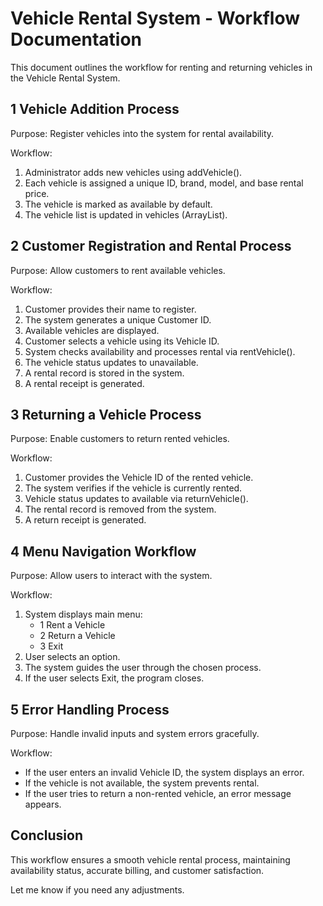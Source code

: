 # Vehicle Rental System - Workflow Documentation  

This document outlines the workflow for renting and returning vehicles in the Vehicle Rental System.

## 1 Vehicle Addition Process  
Purpose: Register vehicles into the system for rental availability.  

Workflow:  
1. Administrator adds new vehicles using addVehicle().  
2. Each vehicle is assigned a unique ID, brand, model, and base rental price.  
3. The vehicle is marked as available by default.  
4. The vehicle list is updated in vehicles (ArrayList).  

## 2 Customer Registration and Rental Process  
Purpose: Allow customers to rent available vehicles.  

Workflow:  
1. Customer provides their name to register.  
2. The system generates a unique Customer ID.  
3. Available vehicles are displayed.  
4. Customer selects a vehicle using its Vehicle ID.  
5. System checks availability and processes rental via rentVehicle().  
6. The vehicle status updates to unavailable.  
7. A rental record is stored in the system.  
8. A rental receipt is generated.  

## 3 Returning a Vehicle Process  
Purpose: Enable customers to return rented vehicles.  

Workflow:  
1. Customer provides the Vehicle ID of the rented vehicle.  
2. The system verifies if the vehicle is currently rented.  
3. Vehicle status updates to available via returnVehicle().  
4. The rental record is removed from the system.  
5. A return receipt is generated.  

## 4 Menu Navigation Workflow  
Purpose: Allow users to interact with the system.  

Workflow:  
1. System displays main menu:  
   - 1 Rent a Vehicle  
   - 2 Return a Vehicle  
   - 3 Exit  
2. User selects an option.  
3. The system guides the user through the chosen process.  
4. If the user selects Exit, the program closes.  

## 5 Error Handling Process  
Purpose: Handle invalid inputs and system errors gracefully.  

Workflow:  
- If the user enters an invalid Vehicle ID, the system displays an error.  
- If the vehicle is not available, the system prevents rental.  
- If the user tries to return a non-rented vehicle, an error message appears.  

## Conclusion  
This workflow ensures a smooth vehicle rental process, maintaining availability status, accurate billing, and customer satisfaction.

Let me know if you need any adjustments.  